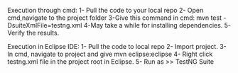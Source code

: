 Execution through cmd:
1- Pull the code to your local repo
2- Open cmd,navigate to the project folder
3-Give this command in cmd: mvn test -DsuiteXmlFile=testng.xml
4-May take a while for installing dependencies.
5- Verify the results.

Execution in Eclipse IDE:
1- Pull the code to local repo
2- Import project. 
3- In cmd, navigate to project and give mvn eclipse:eclipse
4- Right click testng.xml file in the project root in Eclipse.
5- Run as >> TestNG Suite
